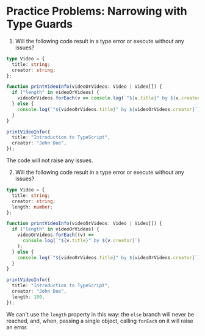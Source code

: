 # Practice Problems: Narrowing with Type Guards

1. Will the following code result in a type error or execute without any issues?

```ts
type Video = {
  title: string;
  creator: string;
};

function printVideoInfo(videoOrVideos: Video | Video[]) {
  if ("length" in videoOrVideos) {
    videoOrVideos.forEach(v => console.log(`"${v.title}" by ${v.creator}`));
  } else {
    console.log(`"${videoOrVideos.title}" by ${videoOrVideos.creator}`);
  }
}

printVideoInfo({
  title: "Introduction to TypeScript",
  creator: "John Doe",
});
```

The code will not raise any issues.

2. Will the following code result in a type error or execute without any issues?

```ts
type Video = {
  title: string;
  creator: string;
  length: number;
};

function printVideoInfo(videoOrVideos: Video | Video[]) {
  if ("length" in videoOrVideos) {
    videoOrVideos.forEach((v) =>
      console.log(`"${v.title}" by ${v.creator}`)
    );
  } else {
    console.log(`"${videoOrVideos.title}" by ${videoOrVideos.creator}`);
  }
}

printVideoInfo({
  title: "Introduction to TypeScript",
  creator: "John Doe",
  length: 100,
});
```

We can't use the `length` property in this way: the `else` branch will never be reached, and, when, passing a single object, calling `forEach` on it will raise an error.
